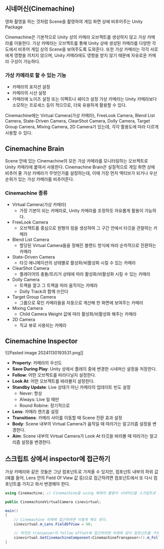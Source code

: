 ## 시네머신(Cinemachine)

영화 촬영을 하는 것처럼 Scene을 촬영하여 게임 화면 상에 비추어주는 Unity Package

Cinemachine은 기본적으로 Unity 상의 카메라 오브젝트를 생성하지 않고 가상 카메라를 이용한다.
가상 카메라는 오브젝트를 통해 Unity 상에 생성된 카메라를 다양한 각도에서 비추어 게임 상의 Scene을 보여주도록 도와준다.
또한 가상 카메라는 각각 서로에게 영향을 끼치지 않으며, Unity 카메라에도 영향을 받지 않기 때문에 자유로운 카메라 구성이 가능하다.

### 가상 카메라로 할 수 있는 기능
- 카메라의 포지션 설정
- 카메라의 시선 설정
- 카메라에 노이즈 설정 또는 이펙트나 쉐이크 설정
가상 카메라는 Unity 카메라보다 소모하는 프로세스 등이 적으므로, 더욱 유용하게 활용할 수 있다.

Cinemachine에는 Virtual Camera(가상 카메라), FreeLook Camera, Blend List Camera, State-Driven Camera, ClearShot Camera, Dolly Camera, Target Group Camera, Mixing Camera, 2D Camera가 있는데, 각각 활용도에 따라 다르게 사용할 수 있다.

## Cinemachine Brain

Scene 안에 있는 Cinemachine의 모든 가상 카메라를 모니터링하는 오브젝트로 Unity 카메라에 붙여서 사용한다.
Cinemachine Brain은 실질적으로 게임 화면 상에 비추어 줄 가상 카메라가 무엇인가를 설정하는데, 이때 가장 먼저 엑티브가 되거나 우선순위가 있는 가상 카메라를 비추어준다.

### Cinemachine 종류
- Virtual Camera(가상 카메라)
	- 가장 기본이 되는 카메라로, Unity 카메라를 조정하듯 자유롭게 활용이 가능하다.
- FreeLook Camera
	- 오브젝트를 중심으로 원형의 링을 생성하여 그 구간 안에서 타깃을 관찰하는 카메라
- Blend List Camera
	- 할당된 Virtual Camera들을 정해진 블랜드 방식에 따라 순차적으로 전환하는 카메라
- State-Driven Camera
	- 타깃 에니메이션의 상태별로 활성화/비활성화 시킬 수 있는 카메라
- ClearShot Camera
	- 플레이어의 충돌/트리거 상태에 따라 활성화/비활성화 시킬 수 있는 카메라
- Dolly Camera
	- 트랙을 깔고 그 트랙을 따라 움직이는 카메라
	- Dolly Track과 함께 쓰인다
- Target Group Camera
	- 그룹으로 묶인 카메라들을 자동으로 계산해 한 화면에 보여주는 카메라
- Mixing Camera
	- Child Camera Weight 값에 따라 활성화/비활성화 해주는 카메라
- 2D Camera
	- 직교 뷰로 사용되는 카메라

## Cinemachine Inspector

![[Pasted image 20241130193531.png]]
- **Property**: 카메라의 우선도
- **Save During Play**: Unity 상에서 플레이 중에 변경한 시네머신 설정을 저장한다.
- **Follow**: 어떤 오브젝트를 따라다닐지 설정한다.
- **Look At**: 어떤 오브젝트를 바라볼지 설정한다.
- **Standby Update**: Live 상태가 아닌 카메라의 업데이트 빈도 설정
	- Never: 항상
	- Always: Live 일 때만
	- Round Robine: 정기적으로
- **Lens**: 카메라 렌즈를 설정
- **Transitions**: 카메라 사이를 이동할 때 Scene 전환 효과 설정
- **Body**: Scene 내부의 Virtual Camera가 움직일 때 따라가는 알고리즘 설정을 변경한다.
- **Aim**: Scene 내부의 Virtual Camera가 Look At 타깃을 바라볼 때 따라가는 알고리즘 설정을 변경한다.

## 스크립트 상에서 inspector에 접근하기

가상 카메라와 같은 것들은 그냥 컴포넌트로 가져올 수 있지만, 컴포넌트 내부의 하위 값(예를 들어, Lens 안의 Field Of View 값 등)으로 접근하려면 컴포넌트에서 또 다시 컴포넌트를 가지고 와서 변경해야 한다.

```c#
using Cinemachine; // Cinemachine을 using 해줘야 활용이 시네머신을 스크립트로 가져올 수 있다.

public CinemachineVirtualCamera cinevirtual;

main()
{
	// Cinemachine 자체에 접근하려면 이렇게 해도 된다.
	cinevirtual.m_Lens.FieldOfView = 60;

	// 하지만 transposer의 follow offset에 접근하려면 아래와 같이 컴포넌트를 가져와야한다.
	cinevirtual.GetCinemachineComponent<CinemachineTransposer>().m_FollowOffset.y = 10;
}
```